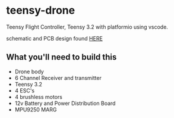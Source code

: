 # teensy-drone

Teensy Flight Controller, Teensy 3.2 with platformio using vscode.

schematic and PCB design found [HERE](https://easyeda.com/mc18g13/teensy-drone)

## What you'll need to build this

* Drone body
* 6 Channel Receiver and transmitter
* Teensy 3.2
* 4 ESC's
* 4 brushless motors
* 12v Battery and Power Distribution Board
* MPU9250 MARG
